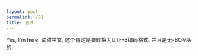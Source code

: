 ```yaml
---
layout: post
permalink: /01
title: 测试
---
```


Yes, I'm here!
试试中文, 这个肯定是要转换为UTF-8编码格式, 并且是无-BOM头的.
